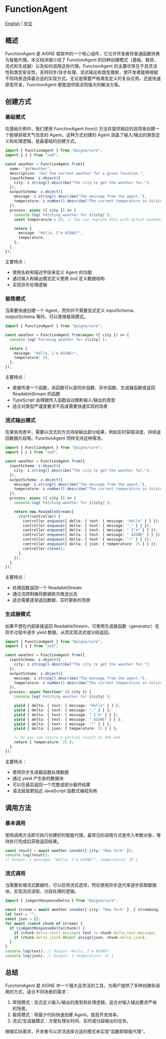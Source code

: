 # FunctionAgent

[English](./function-agent.md) | [中文](./function-agent.zh.md)

## 概述

FunctionAgent 是 AIGNE 框架中的一个核心组件，它允许开发者将普通函数转换为智能代理。本文档详细介绍了 FunctionAgent 的四种创建模式（基础、极简、流式和生成器）以及如何调用这些代理。FunctionAgent 的主要优势在于其灵活性和类型安全性，支持同步/异步处理、流式输出和类型推断，使开发者能够根据不同场景选择最合适的实现方式。无论是需要严格类型定义的复杂应用，还是快速原型开发，FunctionAgent 都能提供简洁而强大的解决方案。

## 创建方式

### 基础模式

在基础示例中，我们使用 FunctionAgent.from() 方法并提供相应的选项来创建一个能够获取天气信息的 Agent。这种方式创建的 Agent 涵盖了输入/输出的类型定义和处理逻辑，是最基础的创建方式。

```ts file="../../docs-examples/test/concepts/function-agent.test.ts" region="example-agent-basic-create-agent"
import { FunctionAgent } from "@aigne/core";
import { z } from "zod";

const weather = FunctionAgent.from({
  name: "getWeather",
  description: "Get the current weather for a given location.",
  inputSchema: z.object({
    city: z.string().describe("The city to get the weather for."),
  }),
  outputSchema: z.object({
    message: z.string().describe("The message from the agent."),
    temperature: z.number().describe("The current temperature in Celsius."),
  }),
  process: async ({ city }) => {
    console.log(`Fetching weather for ${city}`);
    const temperature = 25; // You can replace this with actual weather fetching logic

    return {
      message: "Hello, I'm AIGNE!",
      temperature,
    };
  },
});
```

主要特点：

* 使用名称和描述字段来定义 Agent 的功能
* 通过输入和输出模式定义使用 zod 定义数据结构
* 实现异步处理逻辑

### 极简模式

当需要快速创建一个 Agent，而你并不需要显式定义 inputSchema、outputSchema 等时，可以使用极简模式。

```ts file="../../docs-examples/test/concepts/function-agent.test.ts" region="example-agent-pure-function-create-agent"
import { FunctionAgent } from "@aigne/core";

const weather = FunctionAgent.from(async ({ city }) => {
  console.log(`Fetching weather for ${city}`);

  return {
    message: "Hello, I'm AIGNE!",
    temperature: 25,
  };
});
```

主要特点：

* 直接传递一个函数，该函数可以是同步函数、异步函数、生成器函数或返回 ReadableStream 的函数
* TypeScript 会根据传入函数自动推断输入/输出的类型
* 适合对类型严谨度要求不高或需要快速实现的场景

### 流式输出模式

在某些场景中，需要以流式的方式持续输出部分结果，例如实时获取进度、持续返回数据片段等。FunctionAgent 同样支持这种需求。

```ts file="../../docs-examples/test/concepts/function-agent.test.ts" region="example-agent-streaming-create-agent"
import { FunctionAgent } from "@aigne/core";
import { z } from "zod";

const weather = FunctionAgent.from({
  inputSchema: z.object({
    city: z.string().describe("The city to get the weather for."),
  }),
  outputSchema: z.object({
    message: z.string().describe("The message from the agent."),
    temperature: z.number().describe("The current temperature in Celsius."),
  }),
  process: async ({ city }) => {
    console.log(`Fetching weather for ${city}`);

    return new ReadableStream({
      start(controller) {
        controller.enqueue({ delta: { text: { message: "Hello" } } });
        controller.enqueue({ delta: { text: { message: "," } } });
        controller.enqueue({ delta: { text: { message: " I'm" } } });
        controller.enqueue({ delta: { text: { message: " AIGNE" } } });
        controller.enqueue({ delta: { text: { message: "!" } } });
        controller.enqueue({ delta: { json: { temperature: 25 } } });
        controller.close();
      },
    });
  },
});
```

主要特点：

* 处理函数返回一个 ReadableStream
* 通过流控制器将数据依次推送出去
* 适合需要逐渐返回数据、实时更新的场景

### 生成器模式

如果不想在内部直接返回 ReadableStream，可使用生成器函数（generator）在异步过程中逐步 yield 数据，从而实现流式或分段返回。

```ts file="../../docs-examples/test/concepts/function-agent.test.ts" region="example-agent-generator-create-agent"
import { FunctionAgent } from "@aigne/core";
import { z } from "zod";

const weather = FunctionAgent.from({
  inputSchema: z.object({
    city: z.string().describe("The city to get the weather for."),
  }),
  outputSchema: z.object({
    message: z.string().describe("The message from the agent."),
    temperature: z.number().describe("The current temperature in Celsius."),
  }),
  process: async function* ({ city }) {
    console.log(`Fetching weather for ${city}`);

    yield { delta: { text: { message: "Hello" } } };
    yield { delta: { text: { message: "," } } };
    yield { delta: { text: { message: " I'm" } } };
    yield { delta: { text: { message: " AIGNE" } } };
    yield { delta: { text: { message: "!" } } };
    yield { delta: { json: { temperature: 25 } } };

    // Or you can return a partial result at the end
    return { temperature: 25 };
  },
});
```

主要特点：

* 使用异步生成器函数处理数据
* 通过 yield 产生新的数据块
* 可以在最后返回一个完整或部分最终结果
* 语法层面更贴近 JavaScript 函数式编程风格

## 调用方法

### 基本调用

使用调用方法即可执行创建好的智能代理。最常见的调用方式是传入参数对象，等待执行完成后获取返回结果。

```ts file="../../docs-examples/test/concepts/function-agent.test.ts" region="example-agent-basic-invoke"
const result = await weather.invoke({ city: "New York" });
console.log(result);
// Output: { message: "Hello, I'm AIGNE!", temperature: 25 }
```

### 流式调用

当需要处理流式数据时，可以启用流式选项，然后使用异步迭代来逐步获取数据块，实现流式读取、分段处理的逻辑。

```ts file="../../docs-examples/test/concepts/function-agent.test.ts" region="example-agent-streaming-invoke"
import { isAgentResponseDelta } from "@aigne/core";

const stream = await weather.invoke({ city: "New York" }, { streaming: true });
let text = "";
const json = {};
for await (const chunk of stream) {
  if (isAgentResponseDelta(chunk)) {
    if (chunk.delta.text?.message) text += chunk.delta.text.message;
    if (chunk.delta.json) Object.assign(json, chunk.delta.json);
  }
}
console.log(text); // Output: Hello, I'm AIGNE!
console.log(json); // Output: { temperature: 25 }
```

## 总结

FunctionAgent 是 AIGNE 中一个强大且灵活的工具，为用户提供了多种创建和调用的方式，适合不同场景的需求：

1. 常规模式：显式定义输入/输出的类型和处理逻辑，适合对输入输出要求严格的场景。
2. 极简模式：用最少代码快速创建 Agent，提高开发效率。
3. 流式/生成器模式：方便处理长时间、实时或分段输出的任务。

根据实际需求，开发者可以灵活选择合适的模式来实现"函数即智能代理"。
